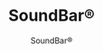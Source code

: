 ---
title: "SoundBar®"
image_primary: "img/Arktura-SoundBar-8-Ceiling-Feature-Image-v3-1600x1600.png"
image_secondary: "img/Arktura-SoundBar-Richmond-VA_WEB_2.jpg"
description: "SoundBar%AE%20acoustical%20baffle%20%26%20lighting%20system%20delivers%20high%20performance%20noise%20reduction%20and%20sleek%20integrated%20illumination%20in%20a%20single%20cost-effective%2C%20versatile%20product.%20Choose%20from%20an%20assortment%20of%20lengths%2C%20widths%2C%20and%20depths%2C%20in%20Up%20or%20Down%20lighting%20configurations%2C%20with%20power%20integrated%20into%20its%20suspension%20cable%2C%20simplifying%20install%20and%20removing%20the%20unsightly%20clutter%20of%20cords.%20Its%20Arktura%20Soft%20Sound%AE%20acoustical%20material%20construction%20makes%20SoundBar%AE%20capable%20of%20achieving%20NRC%20ratings%20of%20up%20to%201.15.%20Units%20are%20available%20in%20a%20wide%20range%20of%20colors%2C%20including%20wood%20textures%2C%20and%20can%20be%20easily%20mixed%20and%20arranged%20as%20desired%20to%20achieve%20an%20endless%20array%20of%20dynamic%20layouts.%20Use%20SoundBar%AE%20to%20bring%20an%20impactful%20combination%20of%20style%20and%20function%20to%20your%20next%20project."
designer: "Arktura"
subtitle: "SoundBar®"
href: "https://arktura.com/product/soundbar/"
tags: 
  - "arktura"
  - "Acoustic"
  - "Ceiling Baffles"
  - "Lighting"
  - "lighting"
category: "lighting"
manufacturer: "Arktura"
slug: "/manufacturers/arktura/lighting/arktura-sound-bar"
---